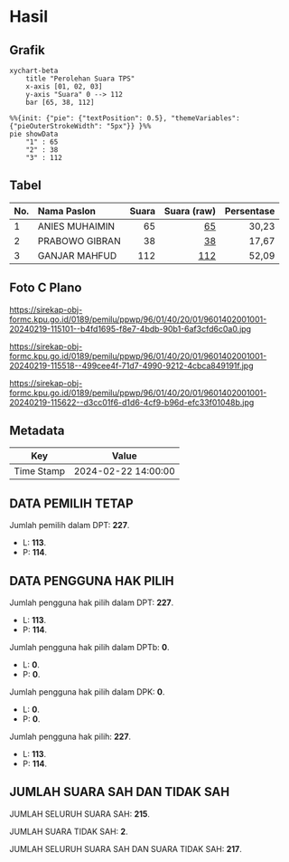 # Hasil

## Grafik

```mermaid
xychart-beta
    title "Perolehan Suara TPS"
    x-axis [01, 02, 03]
    y-axis "Suara" 0 --> 112
    bar [65, 38, 112]
```

```mermaid
%%{init: {"pie": {"textPosition": 0.5}, "themeVariables": {"pieOuterStrokeWidth": "5px"}} }%%
pie showData
    "1" : 65
    "2" : 38
    "3" : 112
```

## Tabel

| No. | Nama Paslon    | Suara | Suara (raw) | Persentase |
|:--- |:-------------- | -----:| -----------:| ----------:|
| 1   | ANIES MUHAIMIN | 65    | [65][p-1]   | 30,23      |
| 2   | PRABOWO GIBRAN | 38    | [38][p-2]   | 17,67      |
| 3   | GANJAR MAHFUD  | 112   | [112][p-3]  | 52,09      |


[p-1]: https://github.com/gigit-pemilu/pemilu-2024-96-papua-barat-daya/blob/main/pilpres/hitung-suara/sub/96-papua-barat-daya/sub/01-sorong/sub/40-klayili/sub/2001-klayili/sub/001-tps/sub/paslon-1.txt
[p-2]: https://github.com/gigit-pemilu/pemilu-2024-96-papua-barat-daya/blob/main/pilpres/hitung-suara/sub/96-papua-barat-daya/sub/01-sorong/sub/40-klayili/sub/2001-klayili/sub/001-tps/sub/paslon-2.txt
[p-3]: https://github.com/gigit-pemilu/pemilu-2024-96-papua-barat-daya/blob/main/pilpres/hitung-suara/sub/96-papua-barat-daya/sub/01-sorong/sub/40-klayili/sub/2001-klayili/sub/001-tps/sub/paslon-3.txt

## Foto C Plano

https://sirekap-obj-formc.kpu.go.id/0189/pemilu/ppwp/96/01/40/20/01/9601402001001-20240219-115101--b4fd1695-f8e7-4bdb-90b1-6af3cfd6c0a0.jpg

https://sirekap-obj-formc.kpu.go.id/0189/pemilu/ppwp/96/01/40/20/01/9601402001001-20240219-115518--499cee4f-71d7-4990-9212-4cbca849191f.jpg

https://sirekap-obj-formc.kpu.go.id/0189/pemilu/ppwp/96/01/40/20/01/9601402001001-20240219-115622--d3cc01f6-d1d6-4cf9-b96d-efc33f01048b.jpg


## Metadata

| Key        | Value               |
| ---------- | ------------------- |
| Time Stamp | 2024-02-22 14:00:00 |


## DATA PEMILIH TETAP

Jumlah pemilih dalam DPT: **227**.
 * L: **113**.
 * P: **114**.

## DATA PENGGUNA HAK PILIH

Jumlah pengguna hak pilih dalam DPT: **227**.
 * L: **113**.
 * P: **114**.

Jumlah pengguna hak pilih dalam DPTb: **0**.
 * L: **0**.
 * P: **0**.

Jumlah pengguna hak pilih dalam DPK: **0**.
 * L: **0**.
 * P: **0**.

Jumlah pengguna hak pilih: **227**.
 * L: **113**.
 * P: **114**.

## JUMLAH SUARA SAH DAN TIDAK SAH

JUMLAH SELURUH SUARA SAH: **215**.

JUMLAH SUARA TIDAK SAH: **2**.

JUMLAH SELURUH SUARA SAH DAN SUARA TIDAK SAH: **217**.


